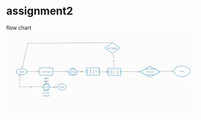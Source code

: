 # assignment2
flow chart
<img src="https://github.com/mzhig1/assignment2/blob/master/flowcvhart.JPG"/>
